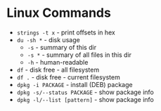 # Linux Commands

- `strings -t x` - print offsets in hex
- `du -sh *` - disk usage
    - `-s` - summary of this dir
    - `-s *` - summary of all files in this dir
    - `-h` - human-readable
- `df` - disk free - all filesystem
- `df .` - disk free - current filesystem
- `dpkg -i PACKAGE` - install (DEB) package
- `dpkg -s/--status PACKAGE` - show package info
- `dpkg -l/--list [pattern]` - show package info